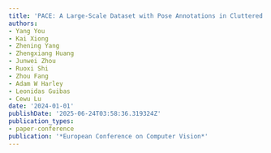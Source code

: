 ```yaml
---
title: 'PACE: A Large-Scale Dataset with Pose Annotations in Cluttered Environments'
authors:
- Yang You
- Kai Xiong
- Zhening Yang
- Zhengxiang Huang
- Junwei Zhou
- Ruoxi Shi
- Zhou Fang
- Adam W Harley
- Leonidas Guibas
- Cewu Lu
date: '2024-01-01'
publishDate: '2025-06-24T03:58:36.319324Z'
publication_types:
- paper-conference
publication: '*European Conference on Computer Vision*'
---
```

